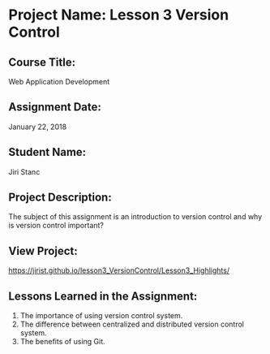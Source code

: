 # Project Name:  Lesson 3 Version Control


## Course Title:
Web Application Development

## Assignment Date:  
January 22, 2018

## Student Name:  
Jiri Stanc

## Project Description:
The subject of this assignment is an introduction to version control and why is version control important?

## View Project:

https://jirist.github.io/lesson3_VersionControl/Lesson3_Highlights/

## Lessons Learned in the Assignment:
1. The importance of using version control system.
2. The difference between centralized and distributed version control system.
3. The benefits of using Git.

